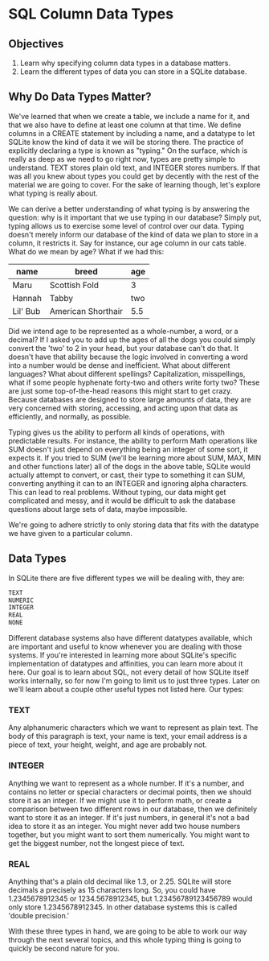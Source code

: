 # SQL Column Data Types

## Objectives

1. Learn why specifying column data types in a database matters. 
2. Learn the different types of data you can store in a SQLite database. 

## Why Do Data Types Matter?

We've learned that when we create a table, we include a name for it, and that we also have to define at least one column at that time. We define columns in a CREATE statement by including a name, and a datatype to let SQLite know the kind of data it we will be storing there. The practice of explicitly declaring a type is known as "typing." On the surface, which is really as deep as we need to go right now, types are pretty simple to understand. TEXT stores plain old text, and INTEGER stores numbers. If that was all you knew about types you could get by decently with the rest of the material we are going to cover. For the sake of learning though, let's explore what typing is really about.

We can derive a better understanding of what typing is by answering the question: why is it important that we use typing in our database? Simply put, typing allows us to exercise some level of control over our data. Typing doesn't merely inform our database of the kind of data we plan to store in a column, it restricts it. Say for instance, our age column in our cats table. What do we mean by age? What if we had this:

| name  |  breed  |  age  |
|-------|---------|-------|
| Maru  |  Scottish Fold |   3   |
| Hannah |  Tabby  |  two  |
| Lil' Bub |  American Shorthair  |  5.5  |

Did we intend age to be represented as a whole-number, a word, or a decimal? If I asked you to add up the ages of all the dogs you could simply convert the 'two' to 2 in your head, but your database can't do that. It doesn't have that ability because the logic involved in converting a word into a number would be dense and inefficient. What about different languages? What about different spellings? Capitalization, misspellings, what if some people hyphenate forty-two and others write forty two? These are just some top-of-the-head reasons this might start to get crazy. Because databases are designed to store large amounts of data, they are very concerned with storing, accessing, and acting upon that data as efficiently, and normally, as possible.

Typing gives us the ability to perform all kinds of operations, with predictable results. For instance, the ability to perform Math operations like SUM doesn't just depend on everything being an integer of some sort, it expects it. If you tried to SUM (we'll be learning more about SUM, MAX, MIN and other functions later) all of the dogs in the above table, SQLite would actually attempt to convert, or cast, their type to something it can SUM, converting anything it can to an INTEGER and ignoring alpha characters. This can lead to real problems. Without typing, our data might get complicated and messy, and it would be difficult to ask the database questions about large sets of data, maybe impossible.

We're going to adhere strictly to only storing data that fits with the datatype we have given to a particular column.

## Data Types

In SQLite there are five different types we will be dealing with, they are:

```bash
TEXT
NUMERIC
INTEGER
REAL
NONE
```

Different database systems also have different datatypes available, which are important and useful to know whenever you are dealing with those systems. If you're interested in learning more about SQLite's specific implementation of datatypes and affinities, you can learn more about it here. Our goal is to learn about SQL, not every detail of how SQLite itself works internally, so for now I'm going to limit us to just three types. Later on we'll learn about a couple other useful types not listed here. Our types:

### TEXT

Any alphanumeric characters which we want to represent as plain text. The body of this paragraph is text, your name is text, your email address is a piece of text, your height, weight, and age are probably not.

### INTEGER

Anything we want to represent as a whole number. If it's a number, and contains no letter or special characters or decimal points, then we should store it as an integer. If we might use it to perform math, or create a comparison between two different rows in our database, then we definitely want to store it as an integer. If it's just numbers, in general it's not a bad idea to store it as an integer. You might never add two house numbers together, but you might want to sort them numerically. You might want to get the biggest number, not the longest piece of text.

### REAL

Anything that's a plain old decimal like 1.3, or 2.25. SQLite will store decimals a precisely as 15 characters long. So, you could have 1.2345678912345 or 1234.5678912345, but 1.23456789123456789 would only store 1.2345678912345. In other database systems this is called 'double precision.'

With these three types in hand, we are going to be able to work our way through the next several topics, and this whole typing thing is going to quickly be second nature for you.
